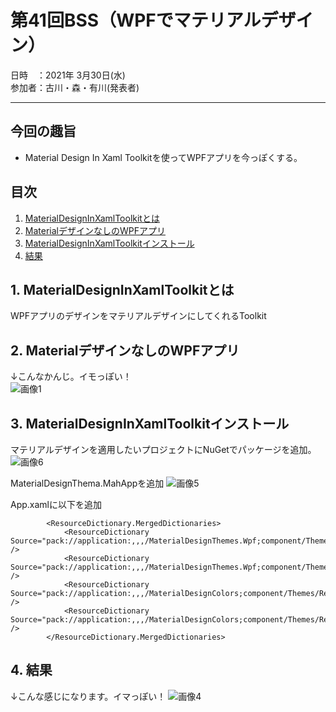 # 第41回BSS（WPFでマテリアルデザイン）

日時　：2021年 3月30日(水)  
参加者：古川・森・有川(発表者)

---

## 今回の趣旨
- Material Design In Xaml Toolkitを使ってWPFアプリを今っぽくする。

## 目次
1. [MaterialDesignInXamlToolkitとは](#1)
1. [MaterialデザインなしのWPFアプリ](#2)
1. [MaterialDesignInXamlToolkitインストール](#3)
1. [結果](#4)

## 1. MaterialDesignInXamlToolkitとは <a id="1"></a>

WPFアプリのデザインをマテリアルデザインにしてくれるToolkit

## 2. MaterialデザインなしのWPFアプリ <a id="2"></a>
↓こんなかんじ。イモっぽい！  
![画像1](https://user-images.githubusercontent.com/66286964/112943991-2dc0b980-916d-11eb-88cd-50b69cfe5966.png)



## 3. MaterialDesignInXamlToolkitインストール <a id="3"></a>
マテリアルデザインを適用したいプロジェクトにNuGetでパッケージを追加。
![画像6](https://user-images.githubusercontent.com/66286964/112943990-2d282300-916d-11eb-9e34-3bcf8805c31b.png)


MaterialDesignThema.MahAppを追加
![画像5](https://user-images.githubusercontent.com/66286964/112943989-2c8f8c80-916d-11eb-850e-6b042cde8a8c.png)


App.xamlに以下を追加
``` xaml
        <ResourceDictionary.MergedDictionaries>
            <ResourceDictionary Source="pack://application:,,,/MaterialDesignThemes.Wpf;component/Themes/MaterialDesignTheme.Light.xaml" />
            <ResourceDictionary Source="pack://application:,,,/MaterialDesignThemes.Wpf;component/Themes/MaterialDesignTheme.Defaults.xaml" />
            <ResourceDictionary Source="pack://application:,,,/MaterialDesignColors;component/Themes/Recommended/Primary/MaterialDesignColor.DeepPurple.xaml" />
            <ResourceDictionary Source="pack://application:,,,/MaterialDesignColors;component/Themes/Recommended/Accent/MaterialDesignColor.Lime.xaml" />
        </ResourceDictionary.MergedDictionaries>
```



## 4. 結果 <a id="4"></a>
↓こんな感じになります。イマっぽい！
![画像4](https://user-images.githubusercontent.com/66286964/112943971-28636f00-916d-11eb-9be5-2e1d7b5f7c3b.png)
